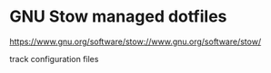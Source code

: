 # GNU Stow managed dotfiles

https://www.gnu.org/software/stow://www.gnu.org/software/stow/

track configuration files
